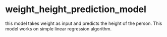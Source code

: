 # weight_height_prediction_model

this model takes weight as input and predicts the height of the person.
This model works on simple linear regression algorithm.
